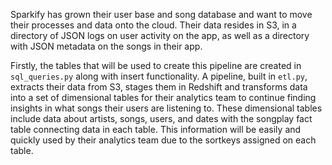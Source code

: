 Sparkify has grown their user base and song database and want to move their processes and data onto the cloud. Their data resides in S3, in a directory of JSON logs on user activity on the app, as well as a directory with JSON metadata on the songs in their app.

Firstly, the tables that will be used to create this pipeline are created in `sql_queries.py` along with insert functionality. A pipeline, built in `etl.py`, extracts their data from S3, stages them in Redshift and transforms data into a set of dimensional tables for their analytics team to continue finding insights in what songs their users are listening to. These dimensional tables include data about artists, songs, users, and dates with the songplay fact table connecting data in each table. This information will be easily and quickly used by their analytics team due to the sortkeys assigned on each table.


